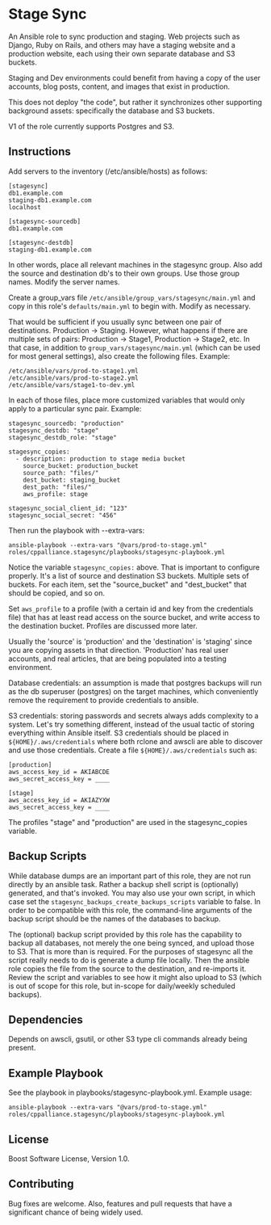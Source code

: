 
Stage Sync
==========

An Ansible role to sync production and staging. Web projects such as Django, Ruby on Rails, and others may have a staging website and a production website, each using their own separate database and S3 buckets.  

Staging and Dev environments could benefit from having a copy of the user accounts, blog posts, content, and images that exist in production.

This does not deploy "the code", but rather it synchronizes other supporting background assets: specifically the database and S3 buckets. 

V1 of the role currently supports Postgres and S3.

Instructions
------------

Add servers to the inventory (/etc/ansible/hosts) as follows:  

```
[stagesync]
db1.example.com
staging-db1.example.com
localhost

[stagesync-sourcedb]
db1.example.com

[stagesync-destdb]
staging-db1.example.com
```

In other words, place all relevant machines in the stagesync group. Also add the source and destination db's to their own groups. Use those group names. Modify the server names.  

Create a group_vars file `/etc/ansible/group_vars/stagesync/main.yml` and copy in this role's `defaults/main.yml` to begin with. Modify as necessary.  

That would be sufficient if you usually sync between one pair of destinations. Production -> Staging. However, what happens if there are multiple sets of pairs: Production -> Stage1, Production -> Stage2, etc. In that case, in addition to `group_vars/stagesync/main.yml` (which can be used for most general settings), also create the following files. Example:    

```
/etc/ansible/vars/prod-to-stage1.yml
/etc/ansible/vars/prod-to-stage2.yml
/etc/ansible/vars/stage1-to-dev.yml
```

In each of those files, place more customized variables that would only apply to a particular sync pair. Example:    

```
stagesync_sourcedb: "production"
stagesync_destdb: "stage"
stagesync_destdb_role: "stage"

stagesync_copies:
  - description: production to stage media bucket
    source_bucket: production_bucket
    source_path: "files/"
    dest_bucket: staging_bucket
    dest_path: "files/"
    aws_profile: stage

stagesync_social_client_id: "123"
stagesync_social_secret: "456"
```

Then run the playbook with --extra-vars:  

```
ansible-playbook --extra-vars "@vars/prod-to-stage.yml" roles/cppalliance.stagesync/playbooks/stagesync-playbook.yml
```

Notice the variable `stagesync_copies:` above. That is important to configure properly. It's a list of source and destination S3 buckets. Multiple sets of buckets. For each item, set the "source_bucket" and "dest_bucket" that should be copied, and so on.  

Set `aws_profile` to a profile (with a certain id and key from the credentials file) that has at least read access on the source bucket, and write access to the destination bucket. Profiles are discussed more later.  

Usually the 'source' is 'production' and the 'destination' is 'staging' since you are copying assets in that direction. 'Production' has real user accounts, and real articles, that are being populated into a testing environment.

Database credentials: an assumption is made that postgres backups will run as the db superuser (postgres) on the target machines, which conveniently remove the requirement to provide credentials to ansible.  

S3 credentials: storing passwords and secrets always adds complexity to a system. Let's try something different, instead of the usual tactic of storing everything within Ansible itself. S3 credentials should be placed in `${HOME}/.aws/credentials` where both rclone and awscli are able to discover and use those credentials. Create a file `${HOME}/.aws/credentials` such as:  

```
[production]
aws_access_key_id = AKIABCDE
aws_secret_access_key = ____

[stage]
aws_access_key_id = AKIAZYXW
aws_secret_access_key = ____
```

The profiles "stage" and "production" are used in the stagesync_copies variable.  

Backup Scripts
--------------

While database dumps are an important part of this role, they are not run directly by an ansible task. Rather a backup shell script is (optionally) generated, and that's invoked. You may also use your own script, in which case set the `stagesync_backups_create_backups_scripts` variable to false. In order to be compatible with this role, the command-line arguments of the backup script should be the names of the databases to backup.  

The (optional) backup script provided by this role has the capability to backup all databases, not merely the one being synced, and upload those to S3. That is more than is required. For the purposes of stagesync all the script really needs to do is generate a dump file locally. Then the ansible role copies the file from the source to the destination, and re-imports it. Review the script and variables to see how it might also upload to S3 (which is out of scope for this role, but in-scope for daily/weekly scheduled backups). 

Dependencies
------------

Depends on awscli, gsutil, or other S3 type cli commands already being present.  

Example Playbook
----------------

See the playbook in playbooks/stagesync-playbook.yml. Example usage:  

```
ansible-playbook --extra-vars "@vars/prod-to-stage.yml" roles/cppalliance.stagesync/playbooks/stagesync-playbook.yml
```

License
-------

Boost Software License, Version 1.0.

Contributing
------------

Bug fixes are welcome. Also, features and pull requests that have a significant chance of being widely used.  

